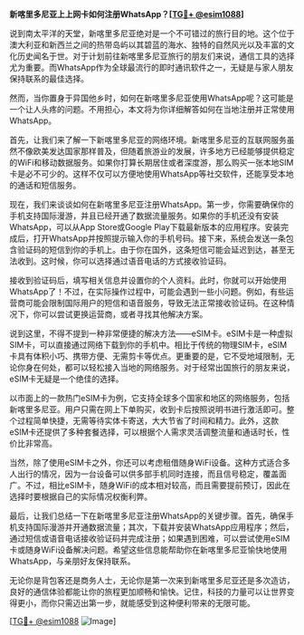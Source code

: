 **新喀里多尼亚上上网卡如何注册WhatsApp？[[TG💪+ @esim1088](https://t.me/s/esim1088)]**

说到南太平洋的天堂，新喀里多尼亚绝对是一个不可错过的旅行目的地。这个位于澳大利亚和新西兰之间的热带岛屿以其碧蓝的海水、独特的自然风光以及丰富的文化历史闻名于世。对于计划前往新喀里多尼亚旅行的朋友们来说，通信工具的选择尤为重要。而WhatsApp作为全球最流行的即时通讯软件之一，无疑是与家人朋友保持联系的最佳选择。

然而，当你置身于异国他乡时，如何在新喀里多尼亚使用WhatsApp呢？这可能是一个让人头疼的问题。不用担心，本文将为你详细解答如何在当地注册并正常使用WhatsApp。

首先，让我们来了解一下新喀里多尼亚的网络环境。新喀里多尼亚的互联网服务虽然不像欧美发达国家那样普及，但随着旅游业的发展，许多地方已经能够提供稳定的WiFi和移动数据服务。如果你打算长期居住或者深度游，那么购买一张本地SIM卡是必不可少的。这样不仅可以方便地使用WhatsApp等社交软件，还能享受本地的通话和短信服务。

现在，我们来谈谈如何在新喀里多尼亚注册WhatsApp。第一步，你需要确保你的手机支持国际漫游，并且已经开通了数据流量服务。如果你的手机还没有安装WhatsApp，可以从App Store或Google Play下载最新版本的应用程序。安装完成后，打开WhatsApp并按照提示输入你的手机号码。接下来，系统会发送一条包含验证码的短信到你的手机上。由于你在国外，这条短信可能会延迟到达，甚至无法收到。这时候，你可以选择通过语音电话的方式接收验证码。

接收到验证码后，填写相关信息并设置你的个人资料。此时，你就可以开始使用WhatsApp了！不过，在实际操作过程中，可能会遇到一些小问题。例如，有些运营商可能会限制国际用户的短信和语音服务，导致无法正常接收验证码。在这种情况下，你可以尝试更换运营商，或者寻找其他解决方案。

说到这里，不得不提到一种非常便捷的解决方法——eSIM卡。eSIM卡是一种虚拟SIM卡，可以直接通过网络下载到你的手机中。相比于传统的物理SIM卡，eSIM卡具有体积小巧、携带方便、无需剪卡等优点。更重要的是，它不受地域限制，无论你身在何处，都可以轻松接入当地的网络服务。对于经常出国旅行的朋友来说，eSIM卡无疑是一个绝佳的选择。

以市面上的一款热门eSIM卡为例，它支持全球多个国家和地区的网络服务，包括新喀里多尼亚。用户只需在网上下单购买，收到卡后按照说明书进行激活即可。整个过程简单快捷，无需等待实体卡寄送，大大节省了时间和精力。此外，这款eSIM卡还提供了多种套餐选择，可以根据个人需求灵活调整流量和通话时长，性价比非常高。

当然，除了使用eSIM卡之外，你还可以考虑租借随身WiFi设备。这种方式适合多人出行的情况，因为一台设备可以供多部手机同时连接，而且信号稳定，覆盖面广。不过，相比eSIM卡，随身WiFi的成本相对较高，而且需要提前预订，因此在选择时要根据自己的实际情况权衡利弊。

最后，让我们总结一下在新喀里多尼亚注册WhatsApp的关键步骤。首先，确保手机支持国际漫游并开通数据流量；其次，下载并安装WhatsApp应用程序；然后，通过短信或语音电话接收验证码并完成注册；如果遇到困难，可以尝试使用eSIM卡或随身WiFi设备解决问题。希望这些信息能帮助你在新喀里多尼亚愉快地使用WhatsApp，与亲朋好友保持联系。

无论你是背包客还是商务人士，无论你是第一次来到新喀里多尼亚还是多次造访，良好的通信体验都能让你的旅程更加顺畅和愉快。记住，科技的力量可以让世界变得更小，而你只需迈出第一步，就能感受到这种便利带来的无限可能。

[[TG💪+ @esim1088](https://t.me/s/esim1088) ![Image](https://i.postimg.cc/4NQfJmqS/Snipaste-2025-05-13-00-14-12.png)]